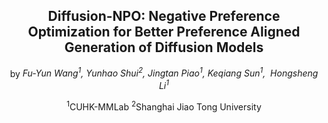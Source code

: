 <div align="center">

## Diffusion-NPO: Negative Preference Optimization for Better Preference Aligned Generation of Diffusion Models



by *Fu-Yun Wang<sup>1</sup>, Yunhao Shui<sup>2</sup>, Jingtan Piao<sup>1</sup>, Keqiang Sun<sup>1</sup>, 
Hongsheng Li<sup>1</sup>*

<sup>1</sup>CUHK-MMLab   <sup>2</sup>Shanghai Jiao Tong University  

</div>
